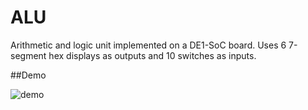 # ALU
Arithmetic and logic unit implemented on a DE1-SoC board. Uses 6 7-segment hex displays as outputs and 10 switches as inputs.

##Demo

![demo](https://github.com/ethan-fong/ALU/blob/main/gif.gif)
